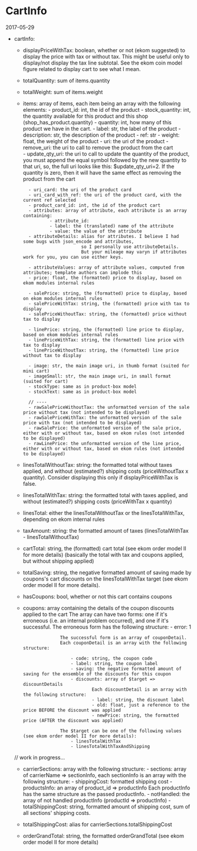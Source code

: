 CartInfo
============
2017-05-29



- cartInfo:
    - displayPriceWithTax: boolean, whether or not (ekom suggested) to display the price with tax or without tax.
                        This might be useful only to display/not display the tax line subtotal.
                        See the ekom coin model figure related to display cart to see what I mean.
                        
    - totalQuantity: sum of items.quantity
    - totalWeight: sum of items.weight
    - items: array of items, each item being an array with the following elements:
            - product_id: int, the id of the product
            - stock_quantity: int, the quantity available for this product and this shop (shop_has_product.quantity)
            - quantity: int, how many of this product we have in the cart.
            - label: str, the label of the product
            - description: str, the description of the product
            - ref: str
            - weight: float, the weight of the product
            - uri: the uri of the product 
            - remove_uri: the uri to call to remove the product from the cart  
            - update_qty_uri: the uri to call to update the quantity of the product, you must append the equal symbol followed by the new quantity to that uri,
                                    so, the full uri looks like this: $update_qty_uri=2.
                                    If the quantity is zero, then it will have the same effect as removing the product from the cart
                                    
            - uri_card: the uri of the product card 
            - uri_card_with_ref: the uri of the product card, with the current ref selected 
            - product_card_id: int, the id of the product cart
            - attributes: array of attribute, each attribute is an array containing:
                    - attribute_id:
                    - label: the (translated) name of the attribute
                    - value: the value of the attribute  
            - attributeDetails: alias for attributes. I believe I had some bugs with json_encode and attributes,
                                so I personally use attributeDetails.
                                But your mileage may varyn if attributes work for you, you can use either keys. 
                                
            - attributeValues: array of attribute values, computed from attributes; template authors can implode this
            - price: float, the (formatted) price to display, based on ekom modules internal rules 
            
            - salePrice: string, the (formatted) price to display, based on ekom modules internal rules 
            - salePriceWithTax: string, the (formatted) price with tax to display 
            - salePriceWithoutTax: string, the (formatted) price without tax to display
            
            - linePrice: string, the (formatted) line price to display, based on ekom modules internal rules
            - linePriceWithTax: string, the (formatted) line price with tax to display 
            - linePriceWithoutTax: string, the (formatted) line price without tax to display
             
            - image: str, the main image uri, in thumb format (suited for mini cart)
            - imageSmall: str, the main image uri, in small format (suited for cart)
            - stockType: same as in product-box model
            - stockText: same as in product-box model
            
            // ----            
            - rawSalePriceWithoutTax: the unformatted version of the sale price without tax (not intended to be displayed)
            - rawSalePriceWithTax: the unformatted version of the sale price with tax (not intended to be displayed)
            - rawSalePrice: the unformatted version of the sale price, either with or without tax, based on ekom rules (not intended to be displayed)
            - rawLinePrice: the unformatted version of the line price, either with or without tax, based on ekom rules (not intended to be displayed)
            
    - linesTotalWithoutTax: string: the formatted total without taxes applied, and without (estimated?) shipping costs
                            (priceWithoutTax x quantity).
                            Consider displaying this only if displayPriceWithTax is false.
                            
    - linesTotalWithTax: string: the formatted total with taxes applied, and without (estimated?) shipping costs
                            (priceWithTax x quantity)
    - linesTotal: either the linesTotalWithoutTax or the linesTotalWithTax, depending on ekom internal rules
    - taxAmount: string: the formatted amount of taxes (linesTotalWithTax - linesTotalWithoutTax)
    
    - cartTotal: string, the (formatted) cart total (see ekom order model II for more details)
                        (basically the total with tax and coupons applied, but without shipping applied)
    - totalSaving: string, the negative formatted amount of saving made by coupons's cart discounts on the linesTotalWithTax target (see ekom order model II for more details).
    - hasCoupons: bool, whether or not this cart contains coupons
    - coupons: array containing the details of the coupon discounts applied to the cart
                        The array can have two forms: one if it's erroneous (i.e. an internal problem occurred), and one if it's successful.
                        The erroneous form has the following structure:
                            - error: 1
                            
                        The successful form is an array of couponDetail.
                        Each couponDetail is an array with the following structure:
                        
                            - code: string, the coupon code
                            - label: string, the coupon label
                            - saving: the negative formatted amount of saving for the ensemble of the discounts for this coupon
                            - discounts: array of $target => discountDetails
                                    Each discountDetail is an array with the following structure:
                                    - label: string, the discount label
                                    - old: float, just a reference to the price BEFORE the discount was applied
                                    - newPrice: string, the formatted price (AFTER the discount was applied)
                            
                        The $target can be one of the following values (see ekom order model II for more details):
                            - linesTotalWithTax
                            - linesTotalWithTaxAndShipping
    
    
    
    
    
    
    // work in progress...
    - carrierSections: array with the following structure:
            - sections: array of carrierName => sectionInfo, each sectionInfo is an array with the following structure:
                   - shippingCost: formatted shipping cost
                   - productsInfo: an array of product_id => productInfo
                           Each productInfo has the same structure as the passed productInfo.
            - notHandled: the array of not handled productInfo (productId => productInfo)
            - totalShippingCost: string, formatted amount of shipping cost, sum of all sections' shipping costs.     
            
    - totalShippingCost: alias for carrierSections.totalShippingCost
    - orderGrandTotal: string, the formatted orderGrandTotal (see ekom order model II for more details)